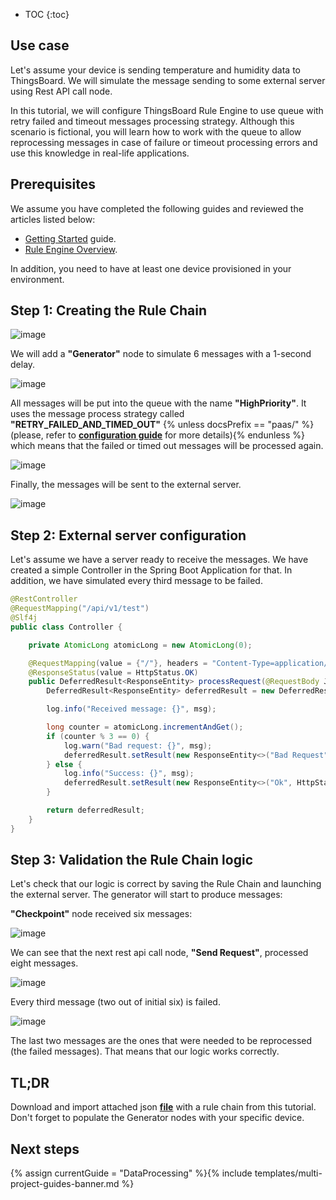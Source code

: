 * TOC
{:toc}

## Use case

Let's assume your device is sending temperature and humidity data to ThingsBoard. We will simulate the message sending to some external server using 
Rest API call node.

In this tutorial, we will configure ThingsBoard Rule Engine to use queue with retry failed and timeout messages processing strategy.
Although this scenario is fictional, you will learn how to work with the queue to allow reprocessing messages in case of failure or timeout processing errors
and use this knowledge in real-life applications.

## Prerequisites 

We assume you have completed the following guides and reviewed the articles listed below:

  * [Getting Started](/docs/{{docsPrefix}}getting-started-guides/helloworld/) guide.
  * [Rule Engine Overview](/docs/{{docsPrefix}}user-guide/rule-engine-2-0/overview/).
  
In addition, you need to have at least one device provisioned in your environment.

## Step 1: Creating the Rule Chain

![image](https://img.tbqa.cloud/user-guide/rule-engine-2-5/tutorials/reprocessing_rule_chain.png)

We will add a **"Generator"** node to simulate 6 messages with a 1-second delay.

![image](https://img.tbqa.cloud/user-guide/rule-engine-2-5/tutorials/generator_reprocessing.png)

All messages will be put into the queue with the name **"HighPriority"**. It uses the message process strategy called **"RETRY_FAILED_AND_TIMED_OUT"** 
{% unless docsPrefix == "paas/" %}(please, refer to [**configuration guide**](/docs/user-guide/install/{{docsPrefix}}config/) for more details){% endunless %} which means that
the failed or timed out messages will be processed again.

![image](https://img.tbqa.cloud/user-guide/rule-engine-2-5/tutorials/checkpoint_reprocessing.png)

Finally, the messages will be sent to the external server.

![image](https://img.tbqa.cloud/user-guide/rule-engine-2-5/tutorials/rest_api.png)

## Step 2: External server configuration

Let's assume we have a server ready to receive the messages. We have created a simple Controller in the Spring Boot Application for that.
In addition, we have simulated every third message to be failed.

```java
@RestController
@RequestMapping("/api/v1/test")
@Slf4j
public class Controller {

    private AtomicLong atomicLong = new AtomicLong(0);

    @RequestMapping(value = {"/"}, headers = "Content-Type=application/json", method = {RequestMethod.POST})
    @ResponseStatus(value = HttpStatus.OK)
    public DeferredResult<ResponseEntity> processRequest(@RequestBody JsonNode msg) {
        DeferredResult<ResponseEntity> deferredResult = new DeferredResult<>();

        log.info("Received message: {}", msg);

        long counter = atomicLong.incrementAndGet();
        if (counter % 3 == 0) {
            log.warn("Bad request: {}", msg);
            deferredResult.setResult(new ResponseEntity<>("Bad Request", HttpStatus.BAD_REQUEST));
        } else {
            log.info("Success: {}", msg);
            deferredResult.setResult(new ResponseEntity<>("Ok", HttpStatus.OK));
        }

        return deferredResult;
    }
}
```

## Step 3: Validation the Rule Chain logic

Let's check that our logic is correct by saving the Rule Chain and launching the external server. The generator will start to produce messages:

**"Checkpoint"** node received six messages:

![image](https://img.tbqa.cloud/user-guide/rule-engine-2-5/tutorials/checkpoint_reprocessing_events.png)

We can see that the next rest api call node, **"Send Request"**, processed eight messages.

![image](https://img.tbqa.cloud/user-guide/rule-engine-2-5/tutorials/rest_api_events.png)

Every third message (two out of initial six) is failed.

![image](https://img.tbqa.cloud/user-guide/rule-engine-2-5/tutorials/error_event.png)

The last two messages are the ones that were needed to be reprocessed (the failed messages).
That means that our logic works correctly.

## TL;DR

Download and import attached json [**file**](/docs/{{docsPrefix}}user-guide/rule-engine-2-5/tutorials/resources/send_request_rule_chain.json) with a rule chain from this tutorial.
Don't forget to populate the Generator nodes with your specific device.
 
## Next steps

{% assign currentGuide = "DataProcessing" %}{% include templates/multi-project-guides-banner.md %}






